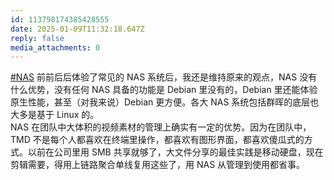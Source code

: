```yaml
---
id: 113798174385428555
date: 2025-01-09T11:32:18.647Z
reply: false
media_attachments: 0
---
```


[#NAS](https://e5n.cc/tags/NAS) 前前后后体验了常见的 NAS 系统后，我还是维持原来的观点，NAS 没有什么优势，没有任何 NAS 具备的功能是 Debian 里没有的，Debian 里还能体验原生性能，甚至（对我来说）Debian 更方便。各大 NAS 系统包括群晖的底层也大多是基于 Linux 的。  
NAS 在团队中大体积的视频素材的管理上确实有一定的优势。因为在团队中，TMD 不是每个人都喜欢在终端里操作，都喜欢有图形界面，都喜欢傻瓜式的方式。以前在公司里用 SMB 共享就够了，大文件分享的最佳实践是移动硬盘，现在剪辑需要，得用上链路聚合单线复用这些了，用 NAS 从管理到使用都省事。

